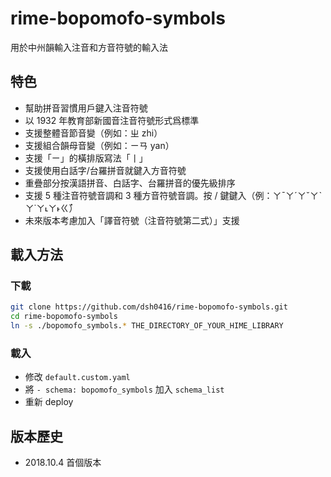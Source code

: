 # rime-bopomofo-symbols

用於中州韻輸入注音和方音符號的輸入法

## 特色

- 幫助拼音習慣用戶鍵入注音符號
- 以 1932 年教育部新國音注音符號形式爲標準
- 支援整體音節音變（例如：ㄓ zhi）
- 支援組合韻母音變（例如：ㄧㄢ yan）
- 支援「ㄧ」的橫排版寫法「丨」
- 支援使用白話字/台羅拼音就鍵入方音符號
- 重疊部分按漢語拼音、白話字、台羅拼音的優先級排序
- 支援 5 種注音符號音調和 3 種方音符號音調。按 / 鍵鍵入（例：ㄚˉㄚˊㄚˇㄚˋㄚ˙ㄚ˪ㄚ˫ㄍ̇）
- 未來版本考慮加入「譯音符號（注音符號第二式）」支援

## 載入方法

### 下載
```bash
git clone https://github.com/dsh0416/rime-bopomofo-symbols.git
cd rime-bopomofo-symbols
ln -s ./bopomofo_symbols.* THE_DIRECTORY_OF_YOUR_HIME_LIBRARY
```

### 載入

- 修改 `default.custom.yaml`
- 將 `- schema: bopomofo_symbols` 加入 `schema_list`
- 重新 deploy

## 版本歷史

- 2018.10.4 首個版本
